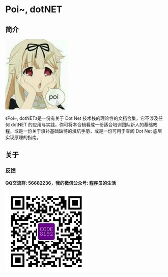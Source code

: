 # Poi~, dotNET #

## 简介 ##

![Title](assets/title.jpg)

《Poi~, dotNET》是一份有关于 Dot Net 技术栈的理论性的文档合集，它不涉及任何 dotNET 的应用与实践，你可将本合辑看成一份适合培训团队新人的基础教程，或是一份关于填补基础缺憾的填坑手册，或是一份可用于查阅 Dot Net 底层实现原理的指南。

## 关于 ##

### 反馈 ###

**QQ交流群: 56682236，我的微信公众号: 程序员的生活**

![程序员的生活](wechat.jpg "程序员的生活")